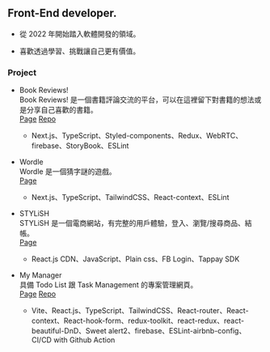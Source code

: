 ## Front-End developer.

* 從 2022 年開始踏入軟體開發的領域。

* 喜歡透過學習、挑戰讓自己更有價值。

### Project

* Book Reviews!     
  Book Reviews! 是一個書籍評論交流的平台，可以在這裡留下對書籍的想法或是分享自己喜歡的書籍。    
  [Page](https://book-reviews-three.vercel.app/) [Repo](https://github.com/gitevanhsu/book-reviews)  
  * Next.js、TypeScript、Styled-components、Redux、WebRTC、firebase、StoryBook、ESLint
  
* Wordle    
  Wordle 是一個猜字謎的遊戲。   
  [Page](https://wordle-gitevanhsu.vercel.app/)  
  * Next.js、TypeScript、TailwindCSS、React-context、ESLint

* STYLiSH   
  STYLiSH 是一個電商網站，有完整的用戶體驗，登入、瀏覽/搜尋商品、結帳。   
  [Page](https://week1-d2ba5.web.app/)  
  * React.js CDN、JavaScript、Plain css、FB Login、Tappay SDK

* My Manager    
  具備 Todo List 跟 Task Management 的專案管理網頁。   
  [Page](https://gitevanhsu.github.io/vite-todo-list/) [Repo](https://github.com/gitevanhsu/vite-todo-list)     
  * Vite、React.js、TypeScript、TailwindCSS、React-router、React-context、React-hook-form、redux-toolkit、react-redux、react-beautiful-DnD、Sweet alert2、firebase、ESLint-airbnb-config、CI/CD with Github Action

